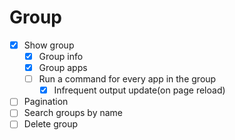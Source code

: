 # Group

- [x] Show group
    - [x] Group info
    - [x] Group apps
    - [ ] Run a command for every app in the group
        - [x] Infrequent output update(on page reload)
- [ ] Pagination
- [ ] Search groups by name
- [ ] Delete group
